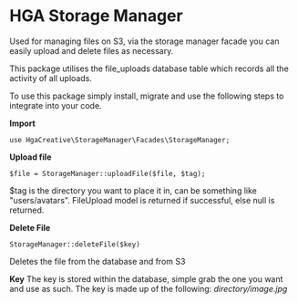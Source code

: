 # HGA Storage Manager

Used for managing files on S3, via the storage manager facade you can easily upload and delete files as necessary.

This package utilises the file_uploads database table which records all the activity of all uploads.

To use this package simply install, migrate and use the following steps to integrate into your code.

**Import**

    use HgaCreative\StorageManager\Facades\StorageManager;

**Upload file**

	$file = StorageManager::uploadFile($file, $tag);
$tag is the directory you want to place it in, can be something like "users/avatars".
FileUpload model is returned if successful, else null is returned.

**Delete File**

    StorageManager::deleteFile($key)
Deletes the file from the database and from S3

**Key**
The key is stored within the database, simple grab the one you want and use as such.
The key is made up of the following: *directory/image.jpg*
